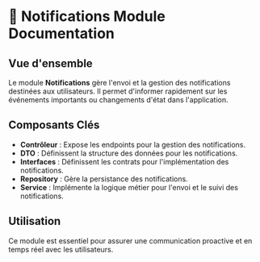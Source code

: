 # 🔔 Notifications Module Documentation

## Vue d'ensemble
Le module **Notifications** gère l'envoi et la gestion des notifications destinées aux utilisateurs. Il permet d'informer rapidement sur les événements importants ou changements d'état dans l'application.

## Composants Clés
- **Contrôleur** : Expose les endpoints pour la gestion des notifications.
- **DTO** : Définissent la structure des données pour les notifications.
- **Interfaces** : Définissent les contrats pour l'implémentation des notifications.
- **Repository** : Gère la persistance des notifications.
- **Service** : Implémente la logique métier pour l'envoi et le suivi des notifications.

## Utilisation
Ce module est essentiel pour assurer une communication proactive et en temps réel avec les utilisateurs.
